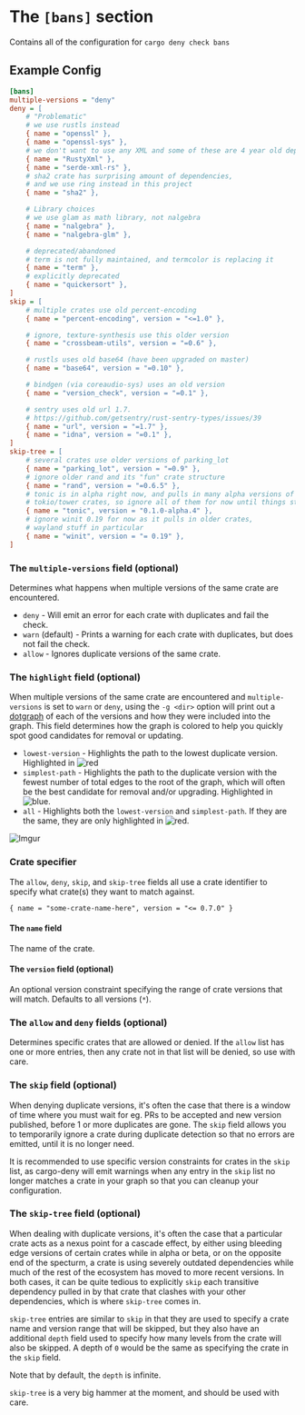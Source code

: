 # The `[bans]` section

Contains all of the configuration for `cargo deny check bans`

## Example Config

```ini
[bans]
multiple-versions = "deny"
deny = [
    # "Problematic"
    # we use rustls instead
    { name = "openssl" },
    { name = "openssl-sys" },
    # we don't want to use any XML and some of these are 4 year old dependencies
    { name = "RustyXml" },
    { name = "serde-xml-rs" },
    # sha2 crate has surprising amount of dependencies, 
    # and we use ring instead in this project
    { name = "sha2" },

    # Library choices
    # we use glam as math library, not nalgebra
    { name = "nalgebra" },
    { name = "nalgebra-glm" },

    # deprecated/abandoned
    # term is not fully maintained, and termcolor is replacing it
    { name = "term" },
    # explicitly deprecated
    { name = "quickersort" },
]
skip = [
    # multiple crates use old percent-encoding
    { name = "percent-encoding", version = "<=1.0" },

    # ignore, texture-synthesis use this older version
    { name = "crossbeam-utils", version = "=0.6" },

    # rustls uses old base64 (have been upgraded on master)
    { name = "base64", version = "=0.10" },

    # bindgen (via coreaudio-sys) uses an old version
    { name = "version_check", version = "=0.1" },

    # sentry uses old url 1.7.
    # https://github.com/getsentry/rust-sentry-types/issues/39
    { name = "url", version = "=1.7" },
    { name = "idna", version = "=0.1" },
]
skip-tree = [
    # several crates use older versions of parking_lot
    { name = "parking_lot", version = "=0.9" },
    # ignore older rand and its "fun" crate structure
    { name = "rand", version = "=0.6.5" },
    # tonic is in alpha right now, and pulls in many alpha versions of 
    # tokio/tower crates, so ignore all of them for now until things stabilize
    { name = "tonic", version = "0.1.0-alpha.4" },
    # ignore winit 0.19 for now as it pulls in older crates, 
    # wayland stuff in particular
    { name = "winit", version = "= 0.19" },
]
```

### The `multiple-versions` field (optional)

Determines what happens when multiple versions of the same crate are
encountered.

* `deny` - Will emit an error for each crate with duplicates and fail the check.
* `warn` (default) - Prints a warning for each crate with duplicates, but does 
not fail the check.
* `allow` - Ignores duplicate versions of the same crate.

### The `highlight` field (optional)

When multiple versions of the same crate are encountered and `multiple-versions`
is set to `warn` or `deny`, using the `-g <dir>` option will print out a 
[dotgraph](https://www.graphviz.org/) of each of the versions and how they were 
included into the graph. This field determines how the graph is colored to help 
you quickly spot good candidates for removal or updating.

* `lowest-version` - Highlights the path to the lowest duplicate version. 
Highlighted in ![red](https://placehold.it/15/ff0000/000000?text=+)
* `simplest-path` - Highlights the path to the duplicate version with the 
fewest number of total edges to the root of the graph, which will often be the 
best candidate for removal and/or upgrading. Highlighted in 
![blue](https://placehold.it/15/0000FF/000000?text=+).
* `all` - Highlights both the `lowest-version` and `simplest-path`. If they are 
the same, they are only highlighted in 
![red](https://placehold.it/15/ff0000/000000?text=+).

![Imgur](https://i.imgur.com/xtarzeU.png)

### Crate specifier

The `allow`, `deny`, `skip`, and `skip-tree` fields all use a crate identifier 
to specify what crate(s) they want to match against.

`{ name = "some-crate-name-here", version = "<= 0.7.0" }`

#### The `name` field

The name of the crate.

#### The `version` field (optional)

An optional version constraint specifying the range of crate versions that will 
match. Defaults to all versions (`*`).

### The `allow` and `deny` fields (optional)

Determines specific crates that are allowed or denied. If the `allow` list has 
one or more entries, then any crate not in that list will be denied, so use with
care.

### The `skip` field (optional)

When denying duplicate versions, it's often the case that there is a window of
time where you must wait for eg. PRs to be accepted and new version published,
before 1 or more duplicates are gone. The `skip` field allows you to temporarily
ignore a crate during duplicate detection so that no errors are emitted, until
it is no longer need.

It is recommended to use specific version constraints for crates in the `skip`
list, as cargo-deny will emit warnings when any entry in the `skip` list no
longer matches a crate in your graph so that you can cleanup your configuration.

### The `skip-tree` field (optional)

When dealing with duplicate versions, it's often the case that a particular 
crate acts as a nexus point for a cascade effect, by either using bleeding edge 
versions of certain crates while in alpha or beta, or on the opposite end of
the specturm, a crate is using severely outdated dependencies while much of the 
rest of the ecosystem has moved to more recent versions. In both cases, it can 
be quite tedious to explicitly `skip` each transitive dependency pulled in by 
that crate that clashes with your other dependencies, which is where `skip-tree` 
comes in.

`skip-tree` entries are similar to `skip` in that they are used to specify a 
crate name and version range that will be skipped, but they also have an 
additional `depth` field used to specify how many levels from the crate will
also be skipped. A depth of `0` would be the same as specifying the crate in
the `skip` field.

Note that by default, the `depth` is infinite.

`skip-tree` is a very big hammer at the moment, and should be used with care.

